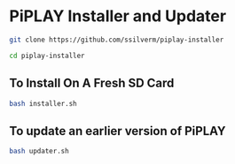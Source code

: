 # PiPLAY Installer and Updater

```sh
git clone https://github.com/ssilverm/piplay-installer

cd piplay-installer
```

## To Install On A Fresh SD Card

```sh
bash installer.sh
```

## To update an earlier version of PiPLAY

```sh
bash updater.sh
```

